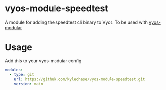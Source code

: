 # vyos-module-speedtest

A module for adding the speedtest cli binary to Vyos. To be used with [vyos-modular](https://github.com/jack-broadway/vyos-modular)

# Usage

Add this to your vyos-modular config

```yml
modules:
  - type: git
    url: https://github.com/kylechase/vyos-module-speedtest.git
    version: main
```
